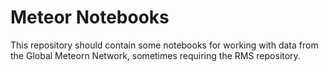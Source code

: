 # Meteor Notebooks

This repository should contain some notebooks for working with data from the Global Meteorn Network, sometimes requiring the RMS repository.
